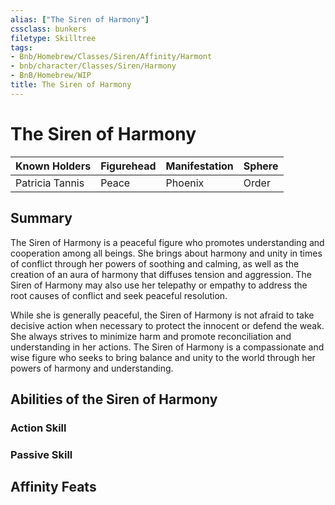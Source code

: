 ```yaml
---
alias: ["The Siren of Harmony"]
cssclass: bunkers
filetype: Skilltree
tags:
- Bnb/Homebrew/Classes/Siren/Affinity/Harmont
- bnb/character/Classes/Siren/Harmony
- BnB/Homebrew/WIP
title: The Siren of Harmony
---
```


# The Siren of Harmony

| Known Holders          | Figurehead | Manifestation | Sphere |
| --------------- | ---------- | ------------- | ------ |
| Patricia Tannis | Peace      | Phoenix       | Order  |

## Summary
The Siren of Harmony is a peaceful figure who promotes understanding and cooperation among all beings. She brings about harmony and unity in times of conflict through her powers of soothing and calming, as well as the creation of an aura of harmony that diffuses tension and aggression. The Siren of Harmony may also use her telepathy or empathy to address the root causes of conflict and seek peaceful resolution.

While she is generally peaceful, the Siren of Harmony is not afraid to take decisive action when necessary to protect the innocent or defend the weak. She always strives to minimize harm and promote reconciliation and understanding in her actions. The Siren of Harmony is a compassionate and wise figure who seeks to bring balance and unity to the world through her powers of harmony and understanding.


## Abilities of the Siren of Harmony

### Action Skill

### Passive Skill

## Affinity Feats
